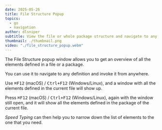 ```yaml
---
date: 2025-05-26
title: File Structure Popup
topics:
  - go
  - navigation
author: dlsniper
subtitle: View the file or whole package structure and navigate to any element.
thumbnail: ./thumbnail.png
video: "./file_structure_popup.webm"
---
```


The File Structure popup window allows you to get an overview of all the elements defined in a file or a package.

You can use it to navigate to any definition and invoke it from anywhere.

Use <kbd>⌘F12</kbd> (macOS) / <kbd>Ctrl+F12</kbd> (Windows/Linux), and a window with all the elements defined in the current file will show up.

Press <kbd>⌘F12</kbd> (macOS) / <kbd>Ctrl+F12</kbd> (Windows/Linux), again with the window still open, and it will show all the elements defined in the package of the current file.

_Speed Typing_ can then help you to narrow down the list of elements to the one that you need.
